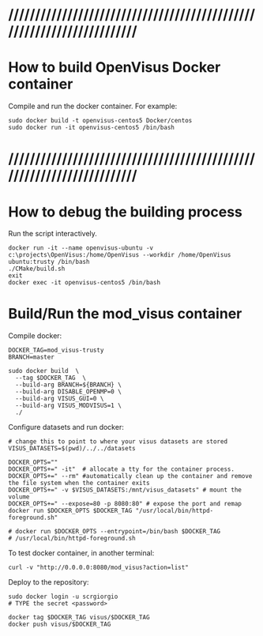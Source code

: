 # //////////////////////////////////////////////////////////////////////
# How to build OpenVisus Docker container

Compile and run the docker container. 
For example:

```
sudo docker build -t openvisus-centos5 Docker/centos
sudo docker run -it openvisus-centos5 /bin/bash 
```

# //////////////////////////////////////////////////////////////////////
# How to debug the building process

Run the script interactively. 

```
docker run -it --name openvisus-ubuntu -v c:\projects\OpenVisus:/home/OpenVisus --workdir /home/OpenVisus ubuntu:trusty /bin/bash
./CMake/build.sh
exit
docker exec -it openvisus-centos5 /bin/bash
```


# Build/Run the mod_visus container

Compile docker:

```
DOCKER_TAG=mod_visus-trusty
BRANCH=master

sudo docker build  \
  --tag $DOCKER_TAG  \
  --build-arg BRANCH=${BRANCH} \
  --build-arg DISABLE_OPENMP=0 \
  --build-arg VISUS_GUI=0 \
  --build-arg VISUS_MODVISUS=1 \
  ./
```

Configure datasets and run docker:

```
# change this to point to where your visus datasets are stored
VISUS_DATASETS=$(pwd)/../../datasets

DOCKER_OPTS=""
DOCKER_OPTS+=" -it"  # allocate a tty for the container process.
DOCKER_OPTS+=" --rm" #automatically clean up the container and remove the file system when the container exits
DOCKER_OPTS+=" -v $VISUS_DATASETS:/mnt/visus_datasets" # mount the volume
DOCKER_OPTS+=" --expose=80 -p 8080:80" # expose the port and remap
docker run $DOCKER_OPTS $DOCKER_TAG "/usr/local/bin/httpd-foreground.sh"

# docker run $DOCKER_OPTS --entrypoint=/bin/bash $DOCKER_TAG
# /usr/local/bin/httpd-foreground.sh
```

To test docker container, in another terminal:

```
curl -v "http://0.0.0.0:8080/mod_visus?action=list"
```

Deploy to the repository:

```
sudo docker login -u scrgiorgio
# TYPE the secret <password>

docker tag $DOCKER_TAG visus/$DOCKER_TAG
docker push visus/$DOCKER_TAG
```
